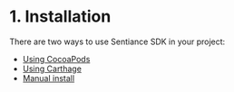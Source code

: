 # 1. Installation

There are two ways to use Sentiance SDK in your project:

* [Using CocoaPods](installation-with-cocoapods.md)
* [Using Carthage](installation-with-carthage.md)
* [Manual install](manual-installation.md)



